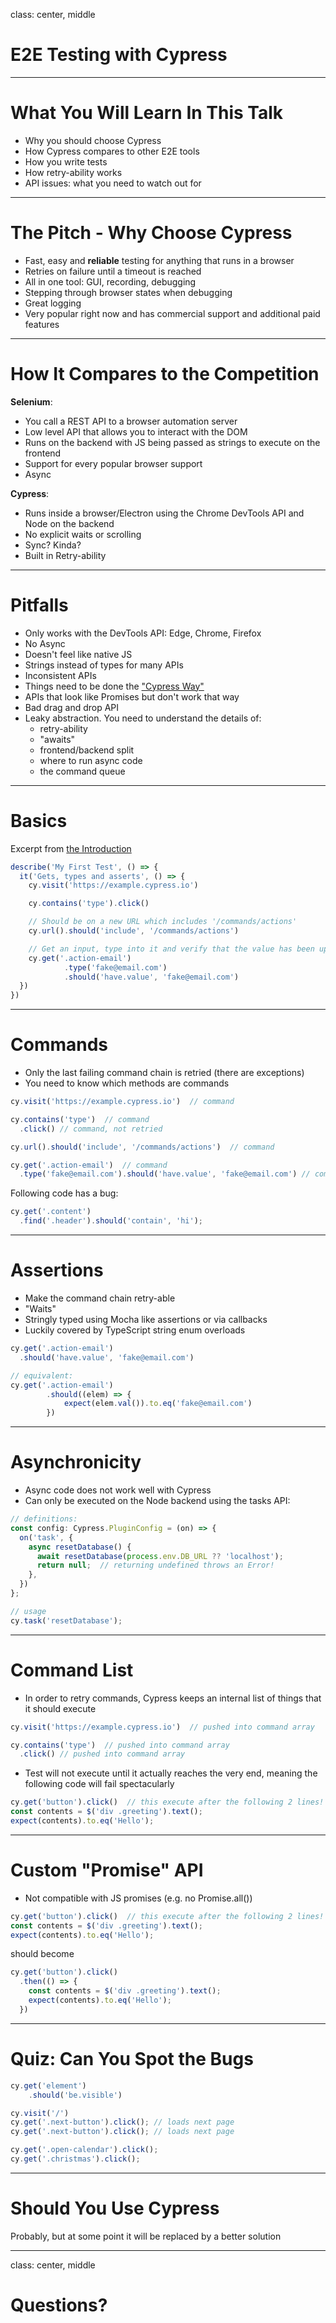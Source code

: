 class: center, middle

# E2E Testing with Cypress

---

# What You Will Learn In This Talk

* Why you should choose Cypress
* How Cypress compares to other E2E tools
* How you write tests
* How retry-ability works
* API issues: what you need to watch out for

---

# The Pitch - Why Choose Cypress

* Fast, easy and **reliable** testing for anything that runs in a browser
* Retries on failure until a timeout is reached
* All in one tool: GUI, recording, debugging
* Stepping through browser states when debugging
* Great logging
* Very popular right now and has commercial support and additional paid features

---

# How It Compares to the Competition

**Selenium**:
* You call a REST API to a browser automation server
* Low level API that allows you to interact with the DOM
* Runs on the backend with JS being passed as strings to execute on the frontend
* Support for every popular browser support
* Async

**Cypress**: 
* Runs inside a browser/Electron using the Chrome DevTools API and Node on the backend
* No explicit waits or scrolling
* Sync? Kinda?
* Built in Retry-ability

---

# Pitfalls

* Only works with the DevTools API: Edge, Chrome, Firefox
* No Async
* Doesn't feel like native JS
* Strings instead of types for many APIs
* Inconsistent APIs
* Things need to be done the ["Cypress Way"](https://www.cypress.io/blog/2019/01/22/when-can-the-test-click/)
* APIs that look like Promises but don't work that way
* Bad drag and drop API
* Leaky abstraction. You need to understand the details of:
  * retry-ability
  * "awaits"
  * frontend/backend split
  * where to run async code
  * the command queue

---

# Basics

Excerpt from [the Introduction](https://docs.cypress.io/guides/getting-started/writing-your-first-test)

```ts
describe('My First Test', () => {
  it('Gets, types and asserts', () => {
    cy.visit('https://example.cypress.io')

    cy.contains('type').click()

    // Should be on a new URL which includes '/commands/actions'
    cy.url().should('include', '/commands/actions')

    // Get an input, type into it and verify that the value has been updated
    cy.get('.action-email')
            .type('fake@email.com')
            .should('have.value', 'fake@email.com')
  })
})
```

---

# Commands

* Only the last failing command chain is retried (there are exceptions)
* You need to know which methods are commands

```ts
cy.visit('https://example.cypress.io')  // command

cy.contains('type')  // command
  .click() // command, not retried

cy.url().should('include', '/commands/actions')  // command

cy.get('.action-email')  // command
  .type('fake@email.com').should('have.value', 'fake@email.com') // command
```

Following code has a bug:

```ts
cy.get('.content')
  .find('.header').should('contain', 'hi');
```

---

# Assertions

* Make the command chain retry-able 
* "Waits"
* Stringly typed using Mocha like assertions or via callbacks
* Luckily covered by TypeScript string enum overloads

```ts
cy.get('.action-email')
  .should('have.value', 'fake@email.com')

// equivalent:
cy.get('.action-email')
        .should((elem) => {
            expect(elem.val()).to.eq('fake@email.com')
        })
```

---

# Asynchronicity

* Async code does not work well with Cypress
* Can only be executed on the Node backend using the tasks API:

```ts
// definitions:
const config: Cypress.PluginConfig = (on) => {
  on('task', {
    async resetDatabase() {
      await resetDatabase(process.env.DB_URL ?? 'localhost');
      return null;  // returning undefined throws an Error!
    },
  })
};

// usage
cy.task('resetDatabase');
```

---

# Command List

* In order to retry commands, Cypress keeps an internal list of things that it should execute
 
```ts
cy.visit('https://example.cypress.io')  // pushed into command array

cy.contains('type')  // pushed into command array
  .click() // pushed into command array
```

* Test will not execute until it actually reaches the very end, meaning the following code will fail spectacularly

```ts
cy.get('button').click()  // this execute after the following 2 lines!
const contents = $('div .greeting').text();
expect(contents).to.eq('Hello');
```

---

# Custom "Promise" API

* Not compatible with JS promises (e.g. no Promise.all())

```ts
cy.get('button').click()  // this execute after the following 2 lines!
const contents = $('div .greeting').text();
expect(contents).to.eq('Hello');
```

should become 

```ts
cy.get('button').click()
  .then(() => {
    const contents = $('div .greeting').text();
    expect(contents).to.eq('Hello');  
  })
```

---

# Quiz: Can You Spot the Bugs

```ts
cy.get('element')
    .should('be.visible')
```

```ts
cy.visit('/')
cy.get('.next-button').click(); // loads next page
cy.get('.next-button').click(); // loads next page
```

```ts
cy.get('.open-calendar').click();
cy.get('.christmas').click();
```

---

# Should You Use Cypress

Probably, but at some point it will be replaced by a better solution

---

class: center, middle

# Questions?
